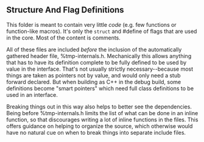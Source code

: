 ## Structure And Flag Definitions

This folder is meant to contain very little *code* (e.g. few functions or
function-like macros).  It's only the `struct` and #define of flags that are
used in the core.  Most of the content is comments.

All of these files are included *before* the inclusion of the automatically
gathered header file, %tmp-internals.h.  Mechanically this allows anything that
has to have its definition complete to be fully defined to be used by value in
the interface.  That's not usually strictly necessary--because most things are
taken as pointers not by value, and would only need a stub forward declared.
But when building as C++ in the debug build, some definitions become "smart
pointers" which need full class definitions to be used in an interface. 

Breaking things out in this way also helps to better see the dependencies.
Being before %tmp-internals.h limits the list of what can be done in an inline
function, so that discourages writing a lot of inline functions in the files.
This offers guidance on helping to organize the source, which otherwise would
have no natural cue on when to break things into separate include files.
